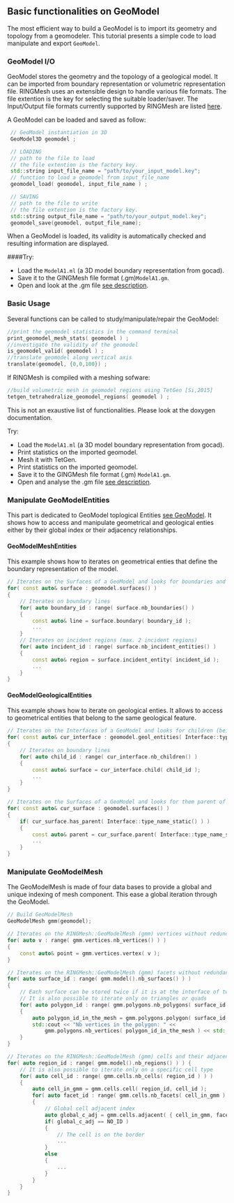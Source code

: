 
## Basic functionalities on GeoModel
The most efficient way to build a GeoModel is to import its geometry and topology from a
geomodeler. This tutorial presents a simple code to load manipulate and export `GeoModel`.

### GeoModel I/O

GeoModel stores the geometry and the topology of a geological model. It can be imported from boundary
representation or volumetric representation file.
RINGMesh uses an extensible design to handle various file formats.
The file extention is the key for selecting the suitable loader/saver.
The Input/Output file formats currently supported by RINGMesh are listed [here](/features/file_formats).

A GeoModel can be loaded and saved as follow:

```c++
 // GeoModel instantiation in 3D
 GeoModel3D geomodel ;

 // LOADING
 // path to the file to load
 // the file extention is the factory key.
 std::string input_file_name = "path/to/your_input_model.key";
 // function to load a geomodel from input_file_name
 geomodel_load( geomodel, input_file_name ) ;

 // SAVING
 // path to the file to write
 // the file extention is the factory key.
 std::string output_file_name = "path/to/your_output_model.key";
 geomodel_save(geomodel, output_file_name);
```

When a GeoModel is loaded, its validity is automatically checked and resulting information
are displayed.

####Try:

 * Load the `ModelA1.ml` (a 3D model boundary representation from gocad).
 * Save it to the GINGMesh file format (.gm)`ModelA1.gm`.
 * Open and look at the .gm file [see description](/features/file_formats).

### Basic Usage
Several functions can be called to study/manipulate/repair the GeoModel:

```c++
//print the geomodel statistics in the command terminal
print_geomodel_mesh_stats( geomodel ) ;
//investigate the validity of the geomodel
is_geomodel_valid( geomodel ) ;
//translate geomodel along vertical axis
translate(geomodel, {0,0,100}) ;
```

If RINGMesh is compiled with a meshing sofware:

```c++
//build volumetric mesh in geomodel regions using TetGen [Si,2015]
tetgen_tetrahedralize_geomodel_regions( geomodel ) ;
```

This is not an exaustive list of functionalities. Please look at the doxygen documentation.

Try:

 * Load the `ModelA1.ml` (a 3D model boundary representation from gocad).
 * Print statistics on the imported geomodel.
 * Mesh it with TetGen.
 * Print statistics on the imported geomodel.
 * Save it to the GINGMesh file format (.gm) `ModelA1.gm`.
 * Open and analyse the .gm file [see description](/features/file_formats).

### Manipulate GeoModelEntities
This part is dedicated to GeoModel toplogical Entities [see GeoModel](/features/geomodel).
It shows how to access and manipulate geometrical and geological enties either
by their global index or their adjacency relationships.

#### GeoModelMeshEntities
This example shows how to iterates on geometrical enties that define the boundary representation of the model.

```c++
// Iterates on the Surfaces of a GeoModel and looks for boundaries and incident_entities
for( const auto& surface : geomodel.surfaces() )
{
    // Iterates on boundary lines
    for( auto boundary_id : range( surface.nb_boundaries() )
    {
        const auto& line = surface.boundary( boundary_id );
        ...
    }
    // Iterates on incident regions (max. 2 incident regions)
    for( auto incident_id : range( surface.nb_incident_entities() )
    {
        const auto& region = surface.incident_entity( incident_id );
        ...
    }
}
```

#### GeoModelGeologicalEntities
This example shows how to iterate on geological enties. It allows to access to geometrical entities that belong
to the same geological feature.

```c++
// Iterates on the Interfaces of a GeoModel and looks for children (being GeoModelMeshEntities)
for( const auto& cur_interface : geomodel.geol_entities( Interface::type_name_static() ) )
{
    // Iterates on boundary lines
    for( auto child_id : range( cur_interface.nb_children() )
    {
        const auto& surface = cur_interface.child( child_id );
        ...
    }
}

// Iterates on the Surfaces of a GeoModel and looks for them parent of type Interface
for( const auto& cur_surface : geomodel.surfaces() )
{
    if( cur_surface.has_parent( Interface::type_name_static() ) )
    {
        const auto& parent = cur_surface.parent( Interface::type_name_static() );
        ...
    }
}
```

### Manipulate GeoModelMesh

The GeoModelMesh is made of four data bases to provide a global and unique indexing of mesh component.
This ease a global iteration through the GeoModel.

```c++
// Build GeoModelMesh
GeoModelMesh gmm(geomodel);

// Iterates on the RINGMesh::GeoModelMesh (gmm) vertices without redundancy
for( auto v : range( gmm.vertices.nb_vertices() ) )
{
    const auto& point = gmm.vertices.vertex( v );
}

// Iterates on the RINGMesh::GeoModelMesh (gmm) facets without redundancy
for( auto surface_id : range( gmm.model().nb_surfaces() ) )
{
    // Each surface can be stored twice if it is at the interface of two meshes
    // It is also possible to iterate only on triangles or quads
    for( auto polygon_id : range( gmm.polygons.nb_polygons( surface_id ) ) )
    {
        auto polygon_id_in_the_mesh = gmm.polygons.polygon( surface_id, polygon_id );
        std::cout << "Nb vertices in the polygon: " <<
            gmm.polygons.nb_vertices( polygon_id_in_the_mesh ) << std::endl;
    }
}

// Iterates on the RINGMesh::GeoModelMesh (gmm) cells and their adjacent cells
for( auto region_id : range( gmm.model().nb_regions() ) ) {
    // It is also possible to iterate only on a specific cell type
    for( auto cell_id : range( gmm.cells.nb_cells( region_id ) ) )
    {
        auto cell_in_gmm = gmm.cells.cell( region_id, cell_id );
        for( auto facet_id : range( gmm.cells.nb_facets( cell_in_gmm ) ) )
        {
            // Global cell adjacent index
            auto global_c_adj = gmm.cells.adjacent( { cell_in_gmm, facet_id } );
            if( global_c_adj == NO_ID )
            {
                // The cell is on the border
                ...
            }
            else
            {
                ...
            }
        }
    }
}
```
